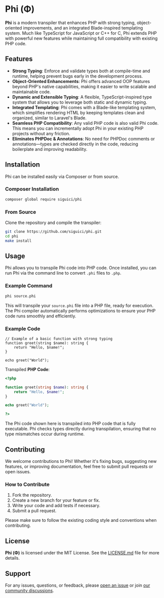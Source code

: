 # Phi (Φ)

**Phi** is a modern transpiler that enhances PHP with strong typing,
object-oriented improvements, and an integrated Blade-inspired templating system.
Much like TypeScript for JavaScript or C++ for C, Phi extends PHP with powerful
new features while maintaining full compatibility with existing PHP code.

## Features

- **Strong Typing**: Enforce and validate types both at compile-time and runtime,
helping prevent bugs early in the development process.
- **Object-Oriented Enhancements**: Phi offers advanced OOP features beyond
PHP's native capabilities, making it easier to write scalable and maintainable code.
- **Dynamic and Extensible Typing**: A flexible, TypeScript-inspired type system
that allows you to leverage both static and dynamic typing.
- **Integrated Templating**: Phi comes with a Blade-like templating system,
which simplifies rendering HTML by keeping templates clean and organized,
similar to Laravel's Blade.
- **Seamless PHP Compatibility**: Any valid PHP code is also valid Phi code.
This means you can incrementally adopt Phi in your existing PHP projects
without any friction.
- **Eliminates PHPDoc & Annotations**: No need for PHPDoc comments
or annotations—types are checked directly in the code,
reducing boilerplate and improving readability.

## Installation

Phi can be installed easily via Composer or from source.

### Composer Installation

```bash
composer global require siguici/phi
```

### From Source

Clone the repository and compile the transpiler:

```sh
git clone https://github.com/siguici/phi.git
cd phi
make install
```

## Usage

Phi allows you to transpile Phi code into PHP code. Once installed,
you can run Phi via the command line to convert `.phi` files to `.php`.

### Example Command

```sh
phi source.phi
```

This will transpile your `source.phi` file into a PHP file, ready for execution.
The Phi compiler automatically performs optimizations
to ensure your PHP code runs smoothly and efficiently.

### Example Code

```phi
// Example of a basic function with strong typing
function greet(string $name): string {
    return "Hello, $name!";
}

echo greet("World");
```

Transpiled **PHP Code**:

```php
<?php

function greet(string $name): string {
    return "Hello, $name!";
}

echo greet("World");

?>
```

The Phi code shown here is transpiled into PHP code that is fully executable.
Phi checks types directly during transpilation,
ensuring that no type mismatches occur during runtime.

## Contributing

We welcome contributions to Phi! Whether it's fixing bugs, suggesting new features,
or improving documentation, feel free to submit pull requests or open issues.

### How to Contribute

  1. Fork the repository.
  2. Create a new branch for your feature or fix.
  3. Write your code and add tests if necessary.
  4. Submit a pull request.

Please make sure to follow the existing coding style and conventions when contributing.

## License

**Phi (Φ)** is licensed under the MIT License.
See the [LICENSE.md](LICENSE.md) file for more details.

## Support

For any issues, questions, or feedback,
please [open an issue](https://github.com/siguici/phi/issues/new/choose)
or join [our community discussions](https://github.com/siguici/siguici/discussions).
